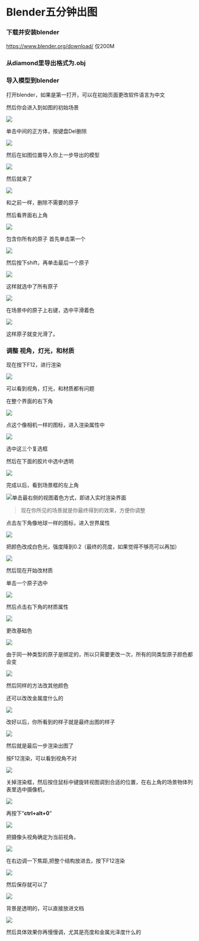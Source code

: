 # Blender五分钟出图


### 下载并安装blender
https://www.blender.org/download/ 仅200M

### 从diamond里导出格式为.obj

### 导入模型到blender
打开blender，如果是第一打开，可以在初始页面更改软件语言为中文

然后你会进入到如图的初始场景

![](Pasted%20image%2020220104144841.png)

单击中间的正方体，按键盘Del删除

![](Pasted%20image%2020220104144937.png)

然后在如图位置导入你上一步导出的模型

![](Pasted%20image%2020220104145049.png)

然后就来了

![](Pasted%20image%2020220104145157.png)

和之前一样，删除不需要的原子

然后看界面右上角

![](Pasted%20image%2020220104145319.png)

包含你所有的原子
首先单击第一个

![](Pasted%20image%2020220104145337.png)

然后按下shift，再单击最后一个原子

![](Pasted%20image%2020220104145419.png)

这样就选中了所有原子

![](Pasted%20image%2020220104145437.png)

在场景中的原子上右键，选中平滑着色

![](Pasted%20image%2020220104145512.png)

这样原子就变光滑了。

### 调整 视角，灯光，和材质

现在按下F12，进行渲染

![](Pasted%20image%2020220104145626.png)

可以看到视角，灯光，和材质都有问题

在整个界面的右下角

![](Pasted%20image%2020220104145727.png)

点这个像相机一样的图标，进入渲染属性中

![](Pasted%20image%2020220104145759.png)

选中这三个复选框

然后在下面的胶片中选中透明

![](Pasted%20image%2020220104150718.png)

完成以后，看到场景框的左上角

![](Pasted%20image%2020220104145845.png)单击最右侧的视图着色方式，即进入实时渲染界面

> 现在你所见的场景就是你最终得到的效果，方便你调整

点击左下角像地球一样的图标，进入世界属性

![](Pasted%20image%2020220104150146.png)

把颜色改成白色光，强度降到0.2（最终的亮度，如果觉得不够亮可以再加）

![](Pasted%20image%2020220104150234.png)

然后现在开始改材质

单击一个原子选中

![](Pasted%20image%2020220104150829.png)

然后点击右下角的材质属性

![](Pasted%20image%2020220104150846.png)

更改基础色

![](Pasted%20image%2020220104150912.png)

由于同一种类型的原子是绑定的，所以只需要更改一次，所有的同类型原子颜色都会变

![](Pasted%20image%2020220104150957.png)

然后同样的方法改其他颜色

还可以改改金属度什么的

![](Pasted%20image%2020220104151138.png)

改好以后，你所看到的样子就是最终出图的样子

![](Pasted%20image%2020220104151203.png)

然后就是最后一步渲染出图了

按F12渲染，可以看到视角不对

![](Pasted%20image%2020220104151339.png)

关掉渲染框，然后按住鼠标中键旋转视图调到合适的位置，在右上角的场景物体列表里选中摄像机，

![](Pasted%20image%2020220104151601.png)

再按下“**ctrl+alt+0**”

![](Pasted%20image%2020220104151754.png)

把摄像头视角确定为当前视角，

![](Pasted%20image%2020220104151825.png)

在右边调一下焦距,把整个结构放进去，按下F12渲染

![](Pasted%20image%2020220104151900.png)

然后保存就可以了

![](Pasted%20image%2020220104151934.png)

背景是透明的，可以直接放进文档 

![](Pasted%20image%2020220104152038.png)

然后具体效果你再慢慢调，尤其是亮度和金属光泽度什么的
